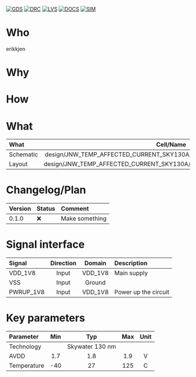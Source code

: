 
[![GDS](../../actions/workflows/gds.yaml/badge.svg)](../../actions/workflows/gds.yaml)
[![DRC](../../actions/workflows/drc.yaml/badge.svg)](../../actions/workflows/drc.yaml)
[![LVS](../../actions/workflows/lvs.yaml/badge.svg)](../../actions/workflows/lvs.yaml)
[![DOCS](../../actions/workflows/docs.yaml/badge.svg)](../../actions/workflows/docs.yaml)
[![SIM](../../actions/workflows/sim.yaml/badge.svg)](../../actions/workflows/sim.yaml)

# Who
erikkjen

# Why

<explain why you made this module>

# How

<explain short how you made this module>


# What

| What            |        Cell/Name |
| :-              |  :-:       |
| Schematic       | design/JNW_TEMP_AFFECTED_CURRENT_SKY130A/JNW_TEMP_AFFECTED_CURRENT.sch |
| Layout          | design/JNW_TEMP_AFFECTED_CURRENT_SKY130A/JNW_TEMP_AFFECTED_CURRENT.mag |


# Changelog/Plan

| Version | Status | Comment|
| :---| :---| :---|
|0.1.0 | :x: | Make something |


# Signal interface

| Signal       | Direction | Domain  | Description                               |
| :---         | :---:     | :---:   | :---                                      |
| VDD_1V8         | Input     | VDD_1V8 | Main supply                              |
| VSS         | Input     | Ground  |                                           |
| PWRUP_1V8     | Input    | VDD_1V8 | Power up the circuit                       |


# Key parameters

| Parameter           | Min     | Typ           | Max     | Unit  |
| :---                | :---:     | :---:           | :---:     | :---: |
| Technology          |         | Skywater 130 nm |         |       |
| AVDD                | 1.7    | 1.8           | 1.9    | V     |
| Temperature         | -40     | 27            | 125     | C     |
